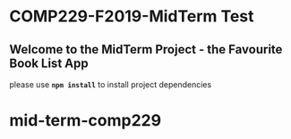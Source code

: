 # COMP229-F2019-MidTerm Test

## Welcome to the MidTerm Project - the Favourite Book List App

please use **`npm install`** to install project dependencies
# mid-term-comp229
